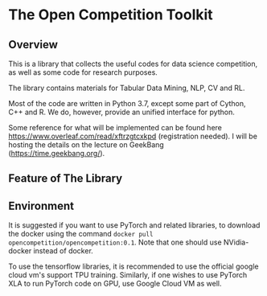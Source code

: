 # The Open Competition Toolkit 

## Overview
This is a library that collects the useful codes for data science competition, as well as some code for research purposes. 

The library contains materials for Tabular Data Mining, NLP, CV and RL. 

Most of the code are written in Python 3.7, except some part of Cython, C++ and R. We do, however, provide an unified interface for python.

Some reference for what will be implemented can be found here https://www.overleaf.com/read/xftrzgtcxkpd (registration needed). I will be hosting the details on the lecture on GeekBang (https://time.geekbang.org/).

## Feature of The Library


## Environment
It is suggested if you want to use PyTorch and related libraries, to download the docker using the command `docker pull opencompetition/opencompetition:0.1`. Note that one should use NVidia-docker instead of docker. 

To use the tensorflow libraries, it is recommended to use the official google cloud vm's support TPU training. Similarly, if one wishes to use PyTorch XLA to run PyTorch code on GPU, use Google Cloud VM as well. 



